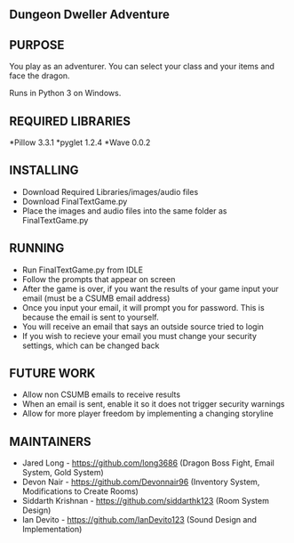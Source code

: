 Dungeon Dweller Adventure
--------

PURPOSE
-------
You play as an adventurer. You can select your class and your items and face the dragon.

Runs in Python 3 on Windows.

REQUIRED LIBRARIES
------------------
*Pillow 3.3.1
*pyglet 1.2.4
*Wave 0.0.2

INSTALLING
----------
* Download Required Libraries/images/audio files
* Download FinalTextGame.py
* Place the images and audio files into the same folder as FinalTextGame.py

RUNNING
-------
* Run FinalTextGame.py from IDLE
* Follow the prompts that appear on screen
* After the game is over, if you want the results of your game input your email (must be a CSUMB email address)
* Once you input your email, it will prompt you for password. This is because the email is sent to yourself.
* You will receive an email that says an outside source tried to login
* If you wish to recieve your email you must change your security settings, which can be changed back

FUTURE WORK
-----------
* Allow non CSUMB emails to receive results
* When an email is sent, enable it so it does not trigger security warnings
* Allow for more player freedom by implementing a changing storyline

MAINTAINERS
-----------
* Jared Long - https://github.com/long3686 (Dragon Boss Fight, Email System, Gold System)
* Devon Nair - https://github.com/Devonnair96 (Inventory System, Modifications to Create Rooms)
* Siddarth Krishnan - https://github.com/siddarthk123 (Room System Design)
* Ian Devito - https://github.com/IanDevito123 (Sound Design and Implementation)
